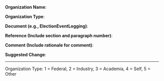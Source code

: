 **Organization Name**:

**Organization Type**:

**Document (e.g., ElectionEventLogging)**:

**Reference (Include section and paragraph number)**:

**Comment (Include rationale for comment)**:

**Suggested Change**:

---

Organization Type: 1 = Federal, 2 = Industry, 3 = Academia, 4 = Self, 5 = Other
